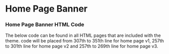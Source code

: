 # Home Page Banner

### Home Page Banner HTML Code

The below code can be found in all HTML pages that are included with the theme. code will be placed from 307th to 351th line for home page v1, 257th to 301th line for home page v2 and 257th to 269th line for home page v3.

